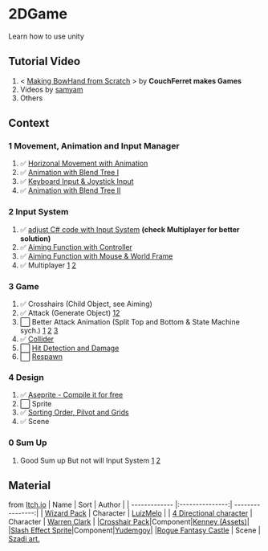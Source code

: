 # 2DGame
Learn how to use unity

## Tutorial Video

1. < [Making BowHand from Scratch](https://youtube.com/playlist?list=PLM83Z6G5iM3mnAd3MVJeZh7b7ilHd73V5
) >  by **CouchFerret makes Games**
2. Videos by [samyam](https://www.youtube.com/channel/UCCkLMimnKzKbOQYxPDSYXFw)
3. Others

## Context
### 1 Movement, Animation and **Input Manager**
1. :white_check_mark: [Horizonal Movement with Animation](https://www.youtube.com/watch?v=rycsXRO6rpI&list=PLM83Z6G5iM3k48356VU6e-oXWl_uwwq4F&index=1)
2. :white_check_mark: [Animation with Blend Tree I](https://www.youtube.com/watch?v=32VXj5BB7wU&list=PLM83Z6G5iM3k48356VU6e-oXWl_uwwq4F&index=2)
3. :white_check_mark: [Keyboard Input & Joystick Input](https://www.youtube.com/watch?v=TqXHlTeyvgo&list=PLM83Z6G5iM3k48356VU6e-oXWl_uwwq4F&index=3)
4. :white_check_mark: [Animation with Blend Tree II](https://www.youtube.com/watch?v=W0R7VcMXiwI&list=PLM83Z6G5iM3k48356VU6e-oXWl_uwwq4F&index=4)


### 2 **Input System**
1. :white_check_mark: [adjust C# code with Input System](https://www.youtube.com/watch?v=Pzd8NhcRzVo) **(check Multiplayer for better solution)**
2. :white_check_mark: [Aiming Function with Controller](https://www.youtube.com/watch?v=WdqCbydJ8xk&list=PLM83Z6G5iM3k48356VU6e-oXWl_uwwq4F&index=5)
3. :white_check_mark: [Aiming Function with Mouse & World Frame](https://forum.unity.com/threads/mouse-position-with-new-input-system.829248/)
4. :white_check_mark: Multiplayer [1](https://www.youtube.com/watch?v=D8nUI88POU8) [2](https://www.youtube.com/watch?v=g_s0y5yFxYg)

### 3 Game
1. :white_check_mark: Crosshairs (Child Object, see Aiming)
2. :white_check_mark: Attack (Generate Object) [1](https://www.youtube.com/watch?v=qMRrRQ587qQ&list=PLM83Z6G5iM3k48356VU6e-oXWl_uwwq4F&index=6)[2](https://www.youtube.com/watch?v=_QVAC69su3Q&list=PLM83Z6G5iM3k48356VU6e-oXWl_uwwq4F&index=7)
3. :white_large_square: Better Attack Animation (Split Top and Bottom & State Machine sych.) [1](https://www.youtube.com/watch?v=XWDXZeVODxQ&list=PLM83Z6G5iM3k48356VU6e-oXWl_uwwq4F&index=8) [2](https://www.youtube.com/watch?v=aXtd5KFf_iE&list=PLM83Z6G5iM3k48356VU6e-oXWl_uwwq4F&index=9) [3](https://www.youtube.com/watch?v=lh3uam5VUaQ&list=PLM83Z6G5iM3k48356VU6e-oXWl_uwwq4F&index=10)
4. :white_check_mark: [Collider](https://www.youtube.com/watch?v=Cry7FOHZGN4&list=PLM83Z6G5iM3k48356VU6e-oXWl_uwwq4F&index=13)
5. :white_large_square: [Hit Detection and Damage](https://www.youtube.com/watch?v=vLIOpae8uAc&list=PLM83Z6G5iM3k48356VU6e-oXWl_uwwq4F&index=16)
6. :white_large_square: [Respawn](https://www.youtube.com/watch?v=o6I2HdGxhME&list=PLM83Z6G5iM3k48356VU6e-oXWl_uwwq4F&index=17)


### 4 Design
1. :white_check_mark: [Aseprite - Compile it for free](https://www.youtube.com/watch?v=WKeNJh_gIJU)
2. :white_large_square: Sprite
3. :white_check_mark: [Sorting Order, Pilvot and Grids](https://www.youtube.com/watch?v=UWhXS6iVsUM&list=PLM83Z6G5iM3k48356VU6e-oXWl_uwwq4F&index=12)
4. :white_check_mark: Scene

### 0 Sum Up
1. Good Sum up But not will Input System [1](https://www.youtube.com/watch?v=yfsqai3ivyA&list=PLM83Z6G5iM3k48356VU6e-oXWl_uwwq4F&index=14) [2](https://www.youtube.com/watch?v=8uD2ATIot0A&list=PLM83Z6G5iM3k48356VU6e-oXWl_uwwq4F&index=15)

## Material
from [Itch.io](https://itch.io/game-assets/free)
| Name          | Sort            | Author           | 
| ------------- |:---------------:| ----------------:|
| [Wizard Pack](https://luizmelo.itch.io/wizard-pack)     | Character | [LuizMelo](https://luizmelo.itch.io/) |
| [4 Directional character](https://lionheart963.itch.io/4-directional-character)     | Character      |   [Warren Clark](https://lionheart963.itch.io/) |
|[Crosshair Pack](https://kenney-assets.itch.io/crosshair-pack)|Component|[Kenney (Assets)](https://kenney-assets.itch.io/)|
|[Slash Effect Sprite](https://yudemgoy.itch.io/slash-effect-sprite)|Component|[Yudemgoy](https://yudemgoy.itch.io/)|
|[Rogue Fantasy Castle](https://szadiart.itch.io/rogue-fantasy-catacombs) | Scene | [Szadi art.](https://szadiart.itch.io/)

